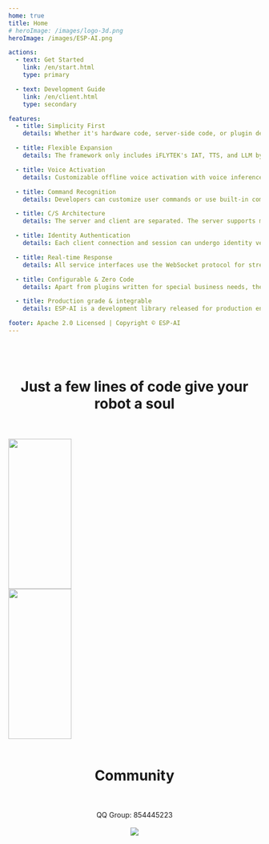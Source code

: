 ```yaml
---
home: true
title: Home
# heroImage: /images/logo-3d.png
heroImage: /images/ESP-AI.png

actions:
  - text: Get Started
    link: /en/start.html
    type: primary

  - text: Development Guide
    link: /en/client.html
    type: secondary

features: 
  - title: Simplicity First
    details: Whether it's hardware code, server-side code, or plugin development, developers won't need to learn new concepts or write unnecessary code.

  - title: Flexible Expansion
    details: The framework only includes iFLYTEK's IAT, TTS, and LLM by default. For other platforms, plugins can be downloaded from the plugin market as needed, or developers can easily create their own plugins.

  - title: Voice Activation
    details: Customizable offline voice activation with voice inference using TensorFlow Lite models. An online wake word generation service will be available in the future.

  - title: Command Recognition
    details: Developers can customize user commands or use built-in commands to enable the robot to control home appliances, sing, and more.

  - title: C/S Architecture
    details: The server and client are separated. The server supports multiple clients connecting simultaneously and provides services to all connected clients.

  - title: Identity Authentication
    details: Each client connection and session can undergo identity verification and other operations.

  - title: Real-time Response
    details: All service interfaces use the WebSocket protocol for streaming transmission, enabling real-time server response. Each character inferred by LLM is responded to in real time.

  - title: Configurable & Zero Code
    details: Apart from plugins written for special business needs, the configurations provided by the framework or plugins generally meet most scenarios. A configuration generation service will be offered in the future, making it completely zero-code.

  - title: Production grade & integrable
    details: ESP-AI is a development library released for production environments, with strict requirements for scalability, flexibility, and stability.

footer: Apache 2.0 Licensed | Copyright © ESP-AI
---
```

<br/>
<br/>
<h1><center>Just a few lines of code give your robot a soul</center></h1>
<br/>
<br/>
<img src="/images/nodejs.png" width="50%" height="300px" />
<img src="/images/arduino.png" width="50%"  height="300px"/>

<br/>
<br/>
<h1><center>Community</center></h1>
<br/>
<br/>

<center>
QQ Group: 854445223 
</center> 
<br/>
<center>
<img src="/images/qq-grounp.png" />
</center> 
 

